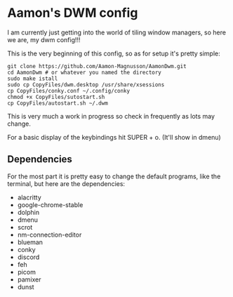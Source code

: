 # Aamon's DWM config

I am currently just getting into the world of tiling window managers, so here we are, my dwm config!!!

This is the very beginning of this config, so as for setup it's pretty simple:

```
git clone https://github.com/Aamon-Magnusson/AamonDwm.git
cd AamonDwm # or whatever you named the directory
sudo make istall
sudo cp CopyFiles/dwm.desktop /usr/share/xsessions
cp CopyFiles/conky.conf ~/.config/conky
chmod +x CopyFiles/sutostart.sh
cp CopyFiles/autostart.sh ~/.dwm
```

This is very much a work in progress so check in frequently as lots may change.

For a basic display of the keybindings hit SUPER + o. (It'll show in dmenu)

## Dependencies

For the most part it is pretty easy to change the default programs, like the terminal, but here are the dependencies:

- alacritty
- google-chrome-stable
- dolphin
- dmenu
- scrot
- nm-connection-editor
- blueman
- conky
- discord
- feh
- picom
- pamixer
- dunst
